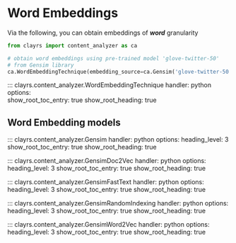 # Word Embeddings

Via the following, you can obtain embeddings of ***word*** granularity

```python
from clayrs import content_analyzer as ca

# obtain word embeddings using pre-trained model 'glove-twitter-50'
# from Gensim library
ca.WordEmbeddingTechnique(embedding_source=ca.Gensim('glove-twitter-50'))
```

::: clayrs.content_analyzer.WordEmbeddingTechnique
    handler: python
    options:    
        show_root_toc_entry: true
        show_root_heading: true


## Word Embedding models

::: clayrs.content_analyzer.Gensim
    handler: python
    options:
        heading_level: 3
        show_root_toc_entry: true
        show_root_heading: true

::: clayrs.content_analyzer.GensimDoc2Vec
    handler: python
    options:
        heading_level: 3
        show_root_toc_entry: true
        show_root_heading: true

::: clayrs.content_analyzer.GensimFastText
    handler: python
    options:
        heading_level: 3
        show_root_toc_entry: true
        show_root_heading: true

::: clayrs.content_analyzer.GensimRandomIndexing
    handler: python
    options:
        heading_level: 3
        show_root_toc_entry: true
        show_root_heading: true

::: clayrs.content_analyzer.GensimWord2Vec
    handler: python
    options:
        heading_level: 3
        show_root_toc_entry: true
        show_root_heading: true
